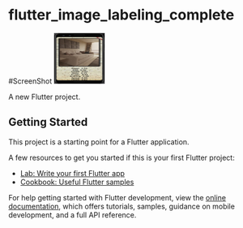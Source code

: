 # flutter_image_labeling_complete

#ScreenShot
<img src="https://github.com/program333/Image_Labelling_Classification_Flutter_App/blob/main/images/Image_Labelling_flutter%20App.jpg?raw=true"  width="100px" height="100px" alt="App Screenshot"/>

A new Flutter project.

## Getting Started

This project is a starting point for a Flutter application.

A few resources to get you started if this is your first Flutter project:

- [Lab: Write your first Flutter app](https://docs.flutter.dev/get-started/codelab)
- [Cookbook: Useful Flutter samples](https://docs.flutter.dev/cookbook)

For help getting started with Flutter development, view the
[online documentation](https://docs.flutter.dev/), which offers tutorials,
samples, guidance on mobile development, and a full API reference.
